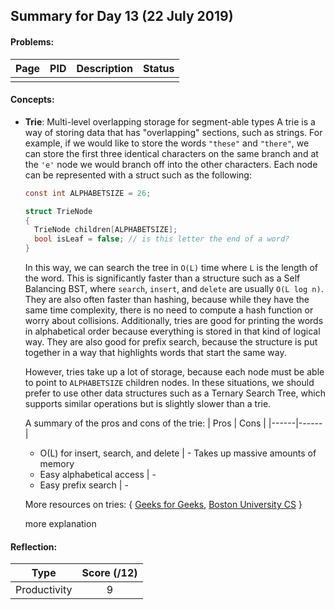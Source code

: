 ## Summary for Day 13 (22 July 2019)

#### Problems:
|  Page  |  PID  |  Description  |  Status  |
|-------:|-------|---------------|:--------:|
<page> | <pid> | <pdesc a few words> | <stat>

#### Concepts:
- **Trie**: Multi-level overlapping storage for segment-able types
    A trie is a way of storing data that has "overlapping" sections, such as strings. For example, if we would like to store the words `"these"` and `"there"`, we can store the first three identical characters on the same branch and at the `'e'` node we would branch off into the other characters. Each node can be represented with a struct such as the following:
    ```c ++
    const int ALPHABETSIZE = 26;

    struct TrieNode
    {
      TrieNode children[ALPHABETSIZE];
      bool isLeaf = false; // is this letter the end of a word?
    }
    ```
    In this way, we can search the tree in `O(L)` time where `L` is the length of the word. This is significantly faster than a structure such as a Self Balancing BST, where `search`, `insert`, and `delete` are usually `O(L log n)`. They are also often faster than hashing, because while they have the same time complexity, there is no need to compute a hash function or worry about collisions.
    Additionally, tries are good for printing the words in alphabetical order because everything is stored in that kind of logical way. They are also good for prefix search, because the structure is put together in a way that highlights words that start the same way.

    However, tries take up a lot of storage, because each node must be able to point to `ALPHABETSIZE` children nodes. In these situations, we should prefer to use other data structures such as a Ternary Search Tree, which supports similar operations but is slightly slower than a trie.

    A summary of the pros and cons of the trie:
    | Pros | Cons |
    |------|------|
    - O(L) for insert, search, and delete | - Takes up massive amounts of  memory
    - Easy alphabetical access | -
    - Easy prefix search | -

    More resources on tries: { [Geeks for Geeks](https://www.geeksforgeeks.org/advantages-trie-data-structure/), [Boston University CS](https://www.cs.bu.edu/teaching/c/tree/trie/) }


    more explanation

#### Reflection:
|  Type  |  Score (/12)  |
|--------|:-------------:|
Productivity | 9

